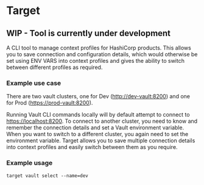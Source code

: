 # Target

## WIP - Tool is currently under development

A CLI tool to manage context profiles for HashiCorp products.  This allows you to save connection and configuration details, which would otherwise be set using ENV VARS into context profiles and gives the ability to switch between different profiles as required.

### Example use case

There are two vault clusters, one for Dev (<http://dev-vault:8200>) and one for Prod (<https://prod-vault:8200>).

Running Vault CLI commands locally will by default attempt to connect to <https://localhost:8200>.  To connect to another cluster, you need to know and remember the connection details and set a Vault environment variable. When you want to switch to a different cluster, you again need to set the environment variable.  Target allows you to save multiple connection details into context profiles and easily switch between them as you require.

### Example usage

```shell
target vault select --name=dev
```
